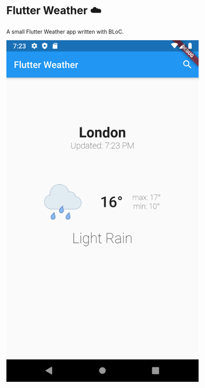 # Flutter Weather ☁️

A small Flutter Weather app written with BLoC.

![](https://github.com/roketstorm/Flutter-Weather/blob/master/screenshot.png)
